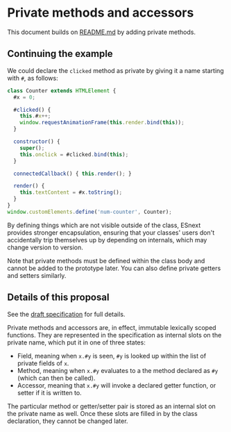 # Private methods and accessors

This document builds on [README.md](https://github.com/littledan/proposal-class-fields) by adding private methods.

## Continuing the example

We could declare the `clicked` method as private by giving it a name starting with `#`, as follows:

```js
class Counter extends HTMLElement {
  #x = 0;

  #clicked() {
    this.#x++;
    window.requestAnimationFrame(this.render.bind(this));
  }

  constructor() {
    super();
    this.onclick = #clicked.bind(this);
  }

  connectedCallback() { this.render(); }

  render() {
    this.textContent = #x.toString();
  }
}
window.customElements.define('num-counter', Counter);
```

By defining things which are not visible outside of the class, ESnext provides stronger encapsulation, ensuring that your classes' users don't accidentally trip themselves up by depending on internals, which may change version to version.

Note that private methods must be defined within the class body and cannot be added to the prototype later. You can also define private getters and setters similarly.

## Details of this proposal

See the <a href="http://littledan.github.io/proposal-class-fields/private-methods.html">draft specification</a> for full details.

Private methods and accessors are, in effect, immutable lexically scoped functions. They are represented in the specification as internal slots on the private name, which put it in one of three states:

- Field, meaning when `x.#y` is seen, `#y` is looked up within the list of private fields of `x`.
- Method, meaning when `x.#y` evaluates to a the method declared as `#y` (which can then be called).
- Accessor, meaning that `x.#y` will invoke a declared getter function, or setter if it is written to.

The particular method or getter/setter pair is stored as an internal slot on the private name as well. Once these slots are filled in by the class declaration, they cannot be changed later.
